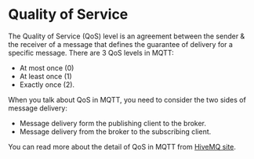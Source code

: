 # Quality of Service

The Quality of Service (QoS) level is an agreement between the sender & the receiver of a message that defines the guarantee of delivery for a specific message. There are 3 QoS levels in MQTT:

- At most once (0)
- At least once (1)
- Exactly once (2).

When you talk about QoS in MQTT, you need to consider the two sides of message delivery:

- Message delivery form the publishing client to the broker.
- Message delivery from the broker to the subscribing client.

You can read more about the detail of QoS in MQTT from [HiveMQ site](https://www.hivemq.com/blog/mqtt-essentials-part-6-mqtt-quality-of-service-levels/).